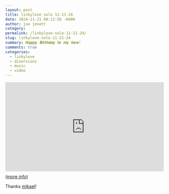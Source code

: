```yaml
---
layout: post
title: 𝚕𝚒𝚗𝚔𝚢𝚕𝚘𝚟𝚎 𝚜𝚘𝚕𝚘 𝟷𝟷-𝟸𝟷-𝟸𝟺
date: 2024-11-21 08:12:56 -0400
author: joe jenett
category: 
permalink: /linkylove-solo-11-21-24/
slug: linkylove-solo-11-21-24
summary: 𝑯𝒂𝒑𝒑𝒚 𝑩𝒊𝒓𝒕𝒉𝒅𝒂𝒚 𝒕𝒐 𝒎𝒚 𝒍𝒐𝒗𝒆!
comments: true
categories:
  - linkylove
  - diversions
  - music
  - video
---
```

<div style="position: relative; padding-top: 56.25%;"><iframe title="9 whoswhatsits" src="https://videos.scanlines.xyz/videos/embed/e65acdf3-f815-4b22-b907-4a9ccf8df2f6" allowfullscreen="" sandbox="allow-same-origin allow-scripts allow-popups" style="position: absolute; inset: 0px;" width="100%" height="100%" frameborder="0"></iframe></div>
<p style="margin-top:.5rem;">
(<a href="https://churchbasement.org/music/9-whoswhatsits/">more info</a>)
</p>
<p>
Thanks <a title="source" href="https://pinboard.in/u:mikael">mikael</a>!
</p>

<a style="display:none;" href="https://brid.gy/publish/mastodon"><small>(cross-posted to mastodon)</small></a>